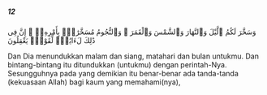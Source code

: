 ##### 12

<span class="ayah">وَسَخَّرَ لَكُمُ ٱلَّيْلَ وَٱلنَّهَارَ وَٱلشَّمْسَ وَٱلْقَمَرَ ۖ وَٱلنُّجُومُ مُسَخَّرَٰتٌۢ بِأَمْرِهِۦٓ ۗ إِنَّ فِى ذَٰلِكَ لَءَايَٰتٍۢ لِّقَوْمٍۢ يَعْقِلُونَ</span>

<span class="ayah_translation">Dan Dia menundukkan malam dan siang, matahari dan bulan untukmu. Dan bintang-bintang itu ditundukkan (untukmu) dengan perintah-Nya. Sesungguhnya pada yang demikian itu benar-benar ada tanda-tanda (kekuasaan Allah) bagi kaum yang memahami(nya),</span>
